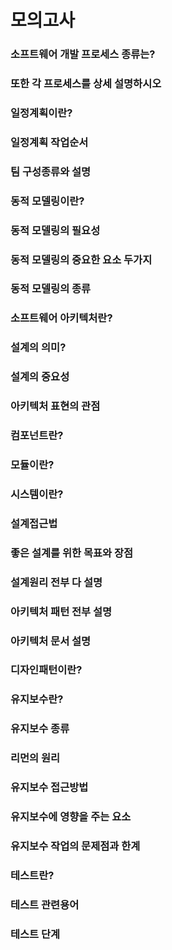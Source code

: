 # 모의고사

### 소프트웨어 개발 프로세스 종류는?

### 또한 각 프로세스를 상세 설명하시오

### 일정계획이란?

### 일정계획 작업순서

### 팀 구성종류와 설명

### 동적 모델링이란?

### 동적 모델링의 필요성

### 동적 모델링의 중요한 요소 두가지

### 동적 모델링의 종류

### 소프트웨어 아키텍처란?

### 설계의 의미?

### 설계의 중요성

### 아키텍처 표현의 관점

### 컴포넌트란?

### 모듈이란?

### 시스템이란?

### 설계접근법

### 좋은 설계를 위한 목표와 장점

### 설계원리 전부 다 설명

### 아키텍처 패턴 전부 설명

### 아키텍처 문서 설명

### 디자인패턴이란?

### 유지보수란?

### 유지보수 종류

### 리먼의 원리

### 유지보수 접근방법

### 유지보수에 영향을 주는 요소

### 유지보수 작업의 문제점과 한계

### 테스트란?

### 테스트 관련용어

### 테스트 단계
